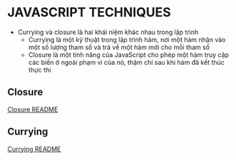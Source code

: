 # JAVASCRIPT TECHNIQUES

- Currying và closure là hai khái niệm khác nhau trong lập trình
  - Currying là một kỹ thuật trong lập trình hàm, nơi một hàm nhận vào một số lượng tham số và trả về một hàm mới cho mỗi tham số
  - Closure là một tính năng của JavaScript cho phép một hàm truy cập các biến ở ngoài phạm vi của nó, thậm chí sau khi hàm đã kết thúc thực thi

## Closure

[Closure README](./closure/README.md)

## Currying

[Currying README](./currying/README.md)
